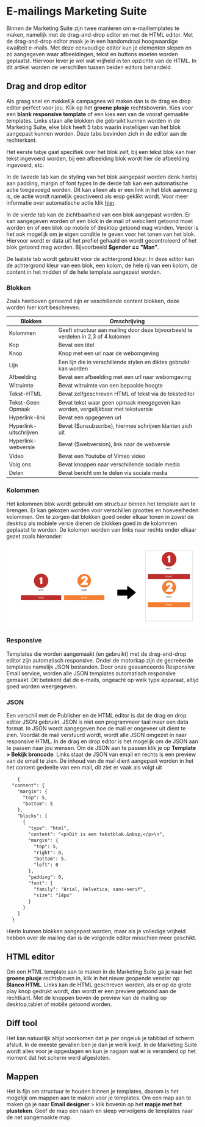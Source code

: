 # E-mailings Marketing Suite
Binnen de Marketing Suite zijn twee manieren om e-mailtemplates te maken, namelijk met de drag-and-drop editor en met de HTML editor. Met de drag-and-drop editor maak je in een handomdraai hoogwaardige kwaliteit e-mails. Met deze eenvoudige editor kun je elementen slepen en zo aangegeven waar afbeeldingen, tekst en buttons moeten worden geplaatst. Hiervoor lever je wel wat vrijheid in ten opzichte van de HTML. In dit artikel worden de verschillen tussen beiden editors behandeld.

## Drag and drop editor
Als graag snel en makkelijk campagnes wil maken dan is de drag en drop editor perfect voor jou. Klik op het **groene plusje** rechtsbovenin. Kies voor een **blank responsive template** of een kies een van de vooraf gemaakte templates. Links staan alle blokken die gebruikt kunnen worden in de Marketing Suite, elke blok heeft 5 tabs waarin instelligen van het blok aangepast kunnen worden. Deze tabs bevinden zich in de editor aan de rechterkant. 

Het eerste tabje gaat specifiek over het blok zelf, bij een tekst blok kan hier tekst ingevoerd worden, bij een afbeelding blok wordt hier de afbeelding ingevoerd, etc. 

In de tweede tab kan de styling van het blok aangepast worden denk hierbij aan padding, margin of font types
In de derde tab kan een automatische actie toegevoegd worden. Dit kan alleen als er een link in het blok aanwezig is, de actie wordt namelijk geactiveerd als erop geklikt wordt. Voor meer informatie over automatische actie klik [hier](./follow-up-manager-ms.md).

In de vierde tab kan de zichtbaarheid van een blok aangepast worden. Er kan aangegeven worden of een blok in de mail of webclient getoond moet worden en of een blok op mobile of desktop getoond mag worden. Verder is het ook mogelijk om je eigen conditie te geven voor het tonen van het blok. Hiervoor wordt er data uit het profiel gehaald en wordt gecontroleerd of het blok getoond mag worden. Bijvoorbeeld **$gender == "Man"**.

De laatste tab wordt gebruikt voor de achtergrond kleur. In deze editor kan de achtergrond kleur van een blok, een kolom, de hele rij van een kolom, de content in het midden of de hele template aangepast worden. 

### Blokken
Zoals hierboven genoemd zijn er veschillende content blokken, deze worden hier kort beschreven.

| Blokken           | Omschrijving                                                                  |
|--------------------|------------------------------------------------------------------------------|
|Kolommen| Geeft structuur aan mailing door deze bijvoorbeeld te verdelen in 2,3 of 4 kolomen|
|Kop| Bevat een titel|
|Knop| Knop met een url naar de webomgeving|
|Lijn| Een lijn die in verschillende stylen en diktes gebruikt kan worden|
|Afbeelding| Bevat een afbeelding met een url naar webomgeving|
|Witruimte| Bevat witruimte van een bepaalde hoogte|
|Tekst-HTML| Bevat zelfgeschreven HTML of tekst via de teksteditor|
|Tekst-Geen Opmaak|Bevat tekst waar geen opmaak meegegeven kan worden, vergelijkbaar met tekstversie|
|Hyperlink-link| Bevat een opgegeven url|
|Hyperlink-uitschrijven| Bevat {$unsubscribe}, hiermee schrijven klanten zich uit|
|Hyperlink-webversie| Bevat {$webversion}, link naar de webversie|
|Video| Bevat een Youtube of Vimeo video|
|Volg ons| Bevat knoppen naar verschillende sociale media |
|Delen| Bevat bericht om te delen via sociale media |

### Kolommen 
Het kolommen blok wordt gebruikt om structuur binnen het template aan te brengen. Er kan gekozen worden voor verschillen groottes en hoeveelheden kolommen. Om te zorgen dat blokken goed onder elkaar tonen in zowel de desktop als mobiele versie dienen de blokken goed in de kolommen geplaatst te worden. De kolomen worden van links naar rechts onder elkaar gezet zoals hieronder:

![](../images/emailings-ms-columns.png)

### Responsive
Templates die worden aangemaakt (en gebruikt) met de drag-and-drop editor zijn automatisch responsive. Onder de motorkap zijn de gecreëerde templates namelijk JSON bestanden. Door onze geavanceerde Responsive Email service, worden alle JSON templates automatisch responsive gemaakt. Dit betekent dat de e-mails, ongeacht op welk type apparaat, altijd goed worden weergegeven. 

### JSON 
Een verschil met de Publisher en de HTML editor is dat de drag en drop editor JSON gebruikt. JSON is niet een programmeer taal maar een data format. In JSON wordt aangegeven hoe de mail er ongeveer uit dient te zien. Voordat de mail verstuurd wordt, wordt alle JSON omgezet in naar responsive HTML. In de drag en drop editor is het mogelijk om de JSON aan te passen naar jou wensen. Om de JSON aan te passen klik je op **Template > Bekijk broncode**. Links staat de JSON van email en rechts is een preview van de email te zien. De inhoud van de mail dient aangepast worden in het het content gedeelte van een mail, dit ziet er vaak als volgt uit

        {
      "content": {
        "margin": {
          "top": 5,
          "bottom": 5
        },
        "blocks": [
          {
            "type": "html",
            "content": "<p>Dit is een tekstblok.&nbsp;</p>\n",
            "margin": {
              "top": 5,
              "right": 0,
              "bottom": 5,
              "left": 0
            },
            "padding": 0,
            "font": {
              "family": "Arial, Helvetica, sans-serif",
              "size": "14px"
            }
          }
        ]
      }
Hierin kunnen blokken aangepast worden, maar als je volledige vrijheid hebben over de mailing dan is de volgende editor misschien meer geschikt. 

## HTML editor
Om een HTML template aan te maken in de Marketing Suite ga je naar het **groene plusje** rechtsboven in, klik in het nieuw geopende venster op **Blanco HTML**. Links kan de HTML geschreven worden, als er op de grote play knop gedrukt wordt, dan wordt er een preview getoond aan de rechtkant. Met de knoppen boven de preview kan de mailing op desktop,tablet of mobile getoond worden. 

## Diff tool
Het kan natuurlijk altijd voorkomen dat je per ongeluk je tabblad of scherm afsluit. In de meeste gevallen ben je dan je werk kwijt. In de Marketing Suite wordt alles voor je opgeslagen en kun je nagaan wat er is veranderd op het moment dat het scherm werd afgesloten.

## Mappen 
Het is fijn om structuur te houden binnen je templates, daarom is het mogelijk om mappen aan te maken voor je templates. Om een map aan te maken ga je naar **Email designer** > klik bovenin op het **mapje met het plusteken**. Geef de map een naam en sleep vervolgens de templates naar de net aangemaakte map.  


